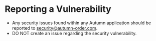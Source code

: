 # Reporting a Vulnerability

- Any security issues found within any Autumn application should be reported to [security@autumn-order.com](mailto:security@autumn-order.com).
- DO NOT create an issue regarding the security vulnerability.
